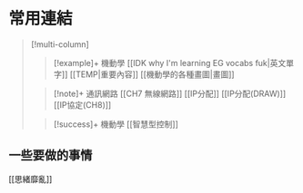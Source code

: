 # 常用連結

> [!multi-column]
>
>> [!example]+ 機動學
>> [[IDK why I'm learning EG vocabs fuk|英文單字]]
>> [[TEMP|重要內容]]
>> [[機動學的各種畫圖|畫圖]]
>
>> [!note]+ 通訊網路
>> [[CH7 無線網路]]
>> [[IP分配]]
>> [[IP分配(DRAW)]]
>> [[IP協定(CH8)]]
>
>> [!success]+ 機動學
>> [[智慧型控制]]


## 一些要做的事情

[[思緒靡亂]]
